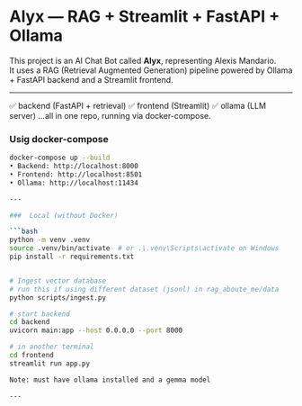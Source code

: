 # Alyx — RAG + Streamlit + FastAPI + Ollama

This project is an AI Chat Bot called **Alyx**, representing Alexis Mandario.  
It uses a RAG (Retrieval Augmented Generation) pipeline powered by Ollama + FastAPI backend and a Streamlit frontend.

---

✅ backend (FastAPI + retrieval)
✅ frontend (Streamlit)
✅ ollama (LLM server)
…all in one repo, running via docker-compose.

###  Usig docker-compose

```bash
docker-compose up --build
• Backend: http://localhost:8000
• Frontend: http://localhost:8501
• Ollama: http://localhost:11434

---

###  Local (without Docker)

```bash
python -m venv .venv
source .venv/bin/activate  # or .\.venv\Scripts\activate on Windows
pip install -r requirements.txt


# Ingest vector database
# run this if using different dataset (jsonl) in rag_aboute_me/data
python scripts/ingest.py

# start backend
cd backend
uvicorn main:app --host 0.0.0.0 --port 8000

# in another terminal
cd frontend
streamlit run app.py

Note: must have ollama installed and a gemma model

---

